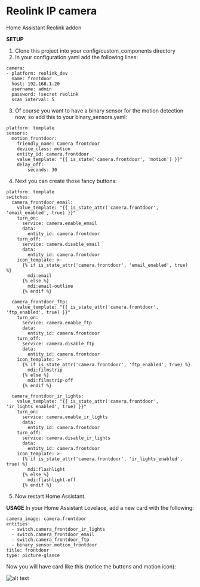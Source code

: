 # Reolink IP camera
Home Assistant Reolink addon

__SETUP__
1. Clone this project into your config/custom_components directory
2. In your configuration.yaml add the following lines:

```text
camera:
- platform: reolink_dev
  name: frontdoor
  host: 192.168.1.20
  username: admin
  password: !secret reolink
  scan_interval: 5
```
  
3. Of course you want to have a binary sensor for the motion detection now, so add this to your binary_sensors.yaml:

```text
platform: template
sensors:
  motion_frontdoor:
    friendly_name: Camera frontdoor
    device_class: motion
    entity_id: camera.frontdoor
    value_template: "{{ is_state('camera.frontdoor', 'motion') }}"
    delay_off: 
        seconds: 30
```

4. Next you can create those fancy buttons:
```text
platform: template
switches:
  camera_frontdoor_email:
    value_template: "{{ is_state_attr('camera.frontdoor', 'email_enabled', true) }}"
    turn_on:
      service: camera.enable_email
      data:
        entity_id: camera.frontdoor
    turn_off:
      service: camera.disable_email
      data:
        entity_id: camera.frontdoor
    icon_template: >-
      {% if is_state_attr('camera.frontdoor', 'email_enabled', true) %}
        mdi:email
      {% else %}
        mdi:email-outline
      {% endif %}
        
  camera_frontdoor_ftp:
    value_template: "{{ is_state_attr('camera.frontdoor', 'ftp_enabled', true) }}"
    turn_on:
      service: camera.enable_ftp
      data:
        entity_id: camera.frontdoor
    turn_off:
      service: camera.disable_ftp
      data:
        entity_id: camera.frontdoor
    icon_template: >-
      {% if is_state_attr('camera.frontdoor', 'ftp_enabled', true) %}
        mdi:filmstrip
      {% else %}
        mdi:filmstrip-off
      {% endif %}
      
  camera_frontdoor_ir_lights:
    value_template: "{{ is_state_attr('camera.frontdoor', 'ir_lights_enabled', true) }}"
    turn_on:
      service: camera.enable_ir_lights
      data:
        entity_id: camera.frontdoor
    turn_off:
      service: camera.disable_ir_lights
      data:
        entity_id: camera.frontdoor
    icon_template: >-
      {% if is_state_attr('camera.frontdoor', 'ir_lights_enabled', true) %}
        mdi:flashlight
      {% else %}
        mdi:flashlight-off
      {% endif %}
```

5. Now restart Home Assistant.

__USAGE__
In your Home Assistant Lovelace, add a new card with the following:

```text
camera_image: camera.frontdoor
entities:
  - switch.camera_frontdoor_ir_lights
  - switch.camera_frontdoor_email
  - switch.camera_frontdoor_ftp
  - binary_sensor.motion_frontdoor
title: frontdoor
type: picture-glance
```

Now you will have card like this (notice the buttons and motion icon):

![alt text](https://github.com/fwestenberg/reolink/blob/master/Lovelace%20Card.png)

